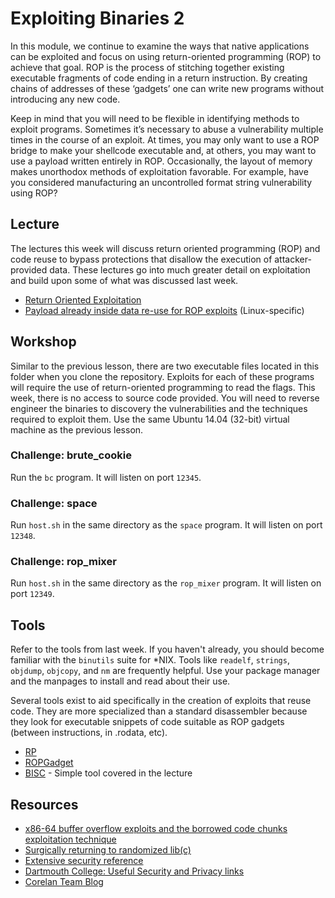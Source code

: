 # Exploiting Binaries 2
In this module, we continue to examine the ways that native applications can be exploited and focus on using return-oriented programming (ROP) to achieve that goal. ROP is the process of stitching together existing executable fragments of code ending in a return instruction. By creating chains of addresses of these ‘gadgets’ one can write new programs without introducing any new code.

Keep in mind that you will need to be flexible in identifying methods to exploit programs. Sometimes it’s necessary to abuse a vulnerability multiple times in the course of an exploit. At times, you may only want to use a ROP bridge to make your shellcode executable and, at others, you may want to use a payload written entirely in ROP. Occasionally, the layout of memory makes unorthodox methods of exploitation favorable. For example, have you considered manufacturing an uncontrolled format string vulnerability using ROP?

## Lecture
The lectures this week will discuss return oriented programming (ROP) and code reuse to bypass protections that disallow the execution of attacker-provided data. These lectures go into much greater detail on exploitation and build upon some of what was discussed last week.

* [Return Oriented Exploitation](http://vimeo.com/54941772)
* [Payload already inside data re-use for ROP exploits](http://www.youtube.com/watch?v=GIZziAOniBE) (Linux-specific)

## Workshop
Similar to the previous lesson, there are two executable files located in this folder when you clone the repository. Exploits for each of these programs will require the use of return-oriented programming to read the flags. This week, there is no access to source code provided. You will need to reverse engineer the binaries to discovery the vulnerabilities and the techniques required to exploit them. Use the same Ubuntu 14.04 (32-bit) virtual machine as the previous lesson.

### Challenge: brute_cookie
Run the `bc` program. It will listen on port `12345`.

### Challenge: space
Run `host.sh`  in the same directory as the `space` program. It will listen on port `12348`.

### Challenge: rop_mixer
Run `host.sh` in the same directory as the `rop_mixer` program. It will listen on port `12349`.

## Tools
Refer to the tools from last week. If you haven't already, you should become familiar with the `binutils` suite for *NIX. Tools like `readelf`, `strings`, `objdump`, `objcopy`, and `nm` are frequently helpful. Use your package manager and the manpages to install and read about their use.

Several tools exist to aid specifically in the creation of exploits that reuse code. They are more specialized than a standard disassembler because they look for executable snippets of code suitable as ROP gadgets (between instructions, in .rodata, etc).

* [RP](https://github.com/0vercl0k/rp)
* [ROPGadget](https://github.com/JonathanSalwan/ROPgadget)
* [BISC](https://github.com/trailofbits/bisc/) - Simple tool covered in the lecture

## Resources
* [x86-64 buffer overflow exploits and the borrowed code chunks exploitation technique](/ctf/exploits/references/no-nx.pdf)
* [Surgically returning to randomized lib(c)](/ctf/exploits/references/acsac09.pdf)
* [Extensive security reference](https://code.google.com/p/it-sec-catalog/wiki/Exploitation)
* [Dartmouth College: Useful Security and Privacy links](http://althing.cs.dartmouth.edu/secref/resources/buffer_overflows.shtml)
* [Corelan Team Blog](https://www.corelan.be/index.php/articles/)
